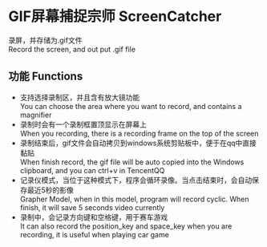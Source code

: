# GIF屏幕捕捉宗师 ScreenCatcher
录屏，并存储为.gif文件  
Record the screen, and out put .gif file

## 功能 Functions
- 支持选择录制区，并且含有放大镜功能  
You can choose the area where you want to record, and contains a magnifier
- 录制时会有一个录制框置顶显示在屏幕上  
When you recording, there is a recording frame on the top of the screen
- 录制结束后，gif文件会自动拷贝到windows系统剪贴板中，便于在qq中直接黏贴  
When finish record, the gif file will be auto copied into the Windows clipboard, and you can ctrl+v in TencentQQ
- 记录仪模式，当位于这种模式下，程序会循环录像。当点击结束时，会自动保存最近5秒的影像  
Grapher Model, when in this model, program will record cyclic. When finish, it will save 5 seconds video currently
- 录制中，会记录方向键和空格键，用于赛车游戏  
It can also record the position_key and space_key when you are recording, it is useful when playing car game
